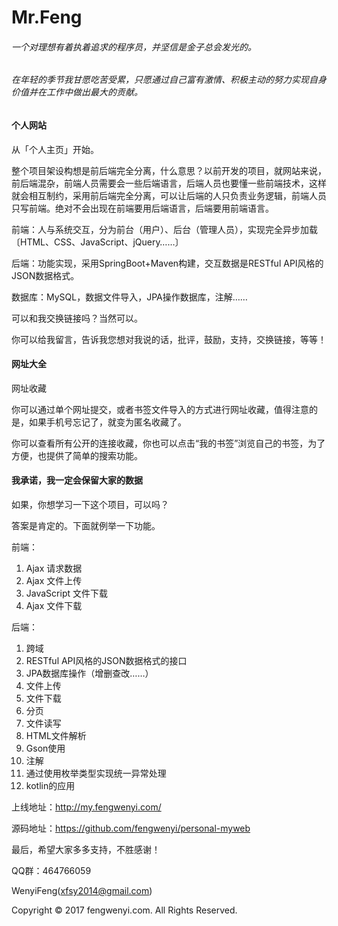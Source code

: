 # Mr.Feng

###### 一个对理想有着执着追求的程序员，并坚信是金子总会发光的。
###### 在年轻的季节我甘愿吃苦受累，只愿通过自己富有激情、积极主动的努力实现自身价值并在工作中做出最大的贡献。


#### 个人网站

从「个人主页」开始。

整个项目架设构想是前后端完全分离，什么意思？以前开发的项目，就网站来说，前后端混杂，前端人员需要会一些后端语言，后端人员也要懂一些前端技术，这样就会相互制约，采用前后端完全分离，可以让后端的人只负责业务逻辑，前端人员只写前端。绝对不会出现在前端要用后端语言，后端要用前端语言。

前端：人与系统交互，分为前台（用户）、后台（管理人员），实现完全异步加载〔HTML、CSS、JavaScript、jQuery……〕

后端：功能实现，采用SpringBoot+Maven构建，交互数据是RESTful API风格的JSON数据格式。

数据库：MySQL，数据文件导入，JPA操作数据库，注解……

可以和我交换链接吗？当然可以。

你可以给我留言，告诉我您想对我说的话，批评，鼓励，支持，交换链接，等等！

#### 网址大全

网址收藏

你可以通过单个网址提交，或者书签文件导入的方式进行网址收藏，值得注意的是，如果手机号忘记了，就变为匿名收藏了。

你可以查看所有公开的连接收藏，你也可以点击“我的书签”浏览自己的书签，为了方便，也提供了简单的搜索功能。

#### 我承诺，我一定会保留大家的数据

如果，你想学习一下这个项目，可以吗？

答案是肯定的。下面就例举一下功能。

前端：
1. Ajax 请求数据
2. Ajax 文件上传
3. JavaScript 文件下载
4. Ajax 文件下载

后端：
1. 跨域
2. RESTful API风格的JSON数据格式的接口
3. JPA数据库操作（增删查改……）
4. 文件上传
5. 文件下载
6. 分页
7. 文件读写
8. HTML文件解析
9. Gson使用
10. 注解
11. 通过使用枚举类型实现统一异常处理
12. kotlin的应用


上线地址：http://my.fengwenyi.com/

源码地址：https://github.com/fengwenyi/personal-myweb

最后，希望大家多多支持，不胜感谢！

QQ群：464766059

WenyiFeng(xfsy2014@gmail.com)

Copyright © 2017 fengwenyi.com. All Rights Reserved.
